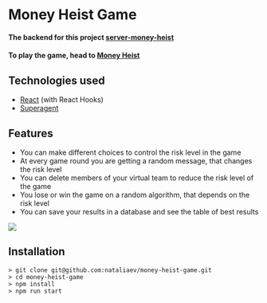# Money Heist Game

#### The backend for this project [server-money-heist](https://github.com/nataliaev/server-money-heist)

#### To play the game, head to [Money Heist](https://money-heist.netlify.com)

## Technologies used

-   [React](https://reactjs.org) (with React Hooks)
-   [Superagent](http://visionmedia.github.io/superagent/)

## Features

- You can make different choices to control the risk level in the game
- At every game round you are getting a random message, that changes the risk level
- You can delete members of your virtual team to reduce the risk level of the game
- You lose or win the game on a random algorithm, that depends on the risk level
- You can save your results in a database and see the table of best results

![](Game-Money-Heist.gif)

## Installation

```
> git clone git@github.com:nataliaev/money-heist-game.git
> cd money-heist-game
> npm install
> npm run start
```
